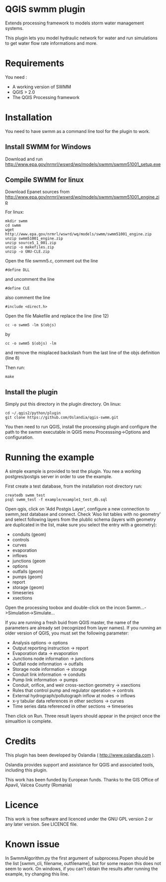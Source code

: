QGIS swmm plugin
==================

Extends processing framework to models storm water management systems.

This plugin lets you model hydraulic network for water and run simulations to get water flow rate informations and more.

Requirements
============

You need :
* A working version of SWMM
* QGIS > 2.0
* The QGIS Processing framework

Installation
============

You need to have swmm as a command line tool for the plugin to work.

Install SWMM for Windows
--------------------------

Download and run http://www.epa.gov/nrmrl/wswrd/wq/models/swmm/swmm51001_setup.exe 

Compile SWMM for linux
------------------------

Download Epanet sources from http://www.epa.gov/nrmrl/wswrd/wq/models/swmm/swmm51001_engine.zip 

For linux:

    mkdir swmm
    cd swmm
    wget http://www.epa.gov/nrmrl/wswrd/wq/models/swmm/swmm51001_engine.zip 
    unzip swmm51001_engine.zip
    unzip source5_1_001.zip
    unzip -o makefiles.zip 
    unzip -o GNU-CLE.zip

Open the file swmm5.c, comment out the line

    #define DLL

and uncomment the line

    #define CLE

also comment the line
 
    #include <direct.h>

Open the file Makefile and replace the line (line 12)

    cc -o swmm5 -lm $(objs)

by

    cc -o swmm5 $(objs) -lm 

and remove the misplaced backslash from the last line of the objs definition (line 8)

Then run: 
 
    make

Install the plugin
------------------
 
Simply put this directory in the plugin directory. On linux:

    cd ~/.qgis2/python/plugin
    git clone https://github.com/Oslandia/qgis-swmm.git

You then need to run QGIS, install the processing plugin and configure the path to the swmm executable in QGIS menu Processsing->Options and configuration.


Running the example
===================

A simple example is provided to test the plugin. You nee a working postgres/postgis server in order to use the example.

First create a test database, from the installation root directory run:

    createdb swmm_test
    psql swmm_test -f example/example1_test_db.sql

Open qgis, click on 'Add Postgis Layer', configure a new connection to swmm_test database and connect. Check 'Also list tables with no geometry' and select following layers from the plublic schema (layers with geometry are duplicated in the list, make sure you select the entry with a geometry):

- conduits (geom)
- controls
- curves
- evaporation
- inflows
- junctions (geom
- options
- outfalls (geom)
- pumps (geom)
- report
- storage (geom)
- timeseries
- xsections

Open the processing toobox and double-click on the incon Swmm...->Simulation->Simulate...

If you are running a fresh buid from QGIS master, the name of the parameters are already set (recognized from layer names). If you running an older version of QGIS, you must set the following parameter:

- Analysis options -> options
- Output reporting instruction -> report
- Evaporation data -> evaporation
- Junctions node information -> junctions
- Outfall node information -> outfalls
- Storage node information -> storage
- Conduit link information -> conduits
- Pump link information -> pumps
- Conduit, orifice, and weir cross-section geometry -> xsections
- Rules that control pump and regulator operation -> controls
- External hydrograph/pollutograph inflow at nodes -> inflows
- x-y tabular data references in other sections -> curves
- Time series data referenced in other sections -> timeseries

Then click on Run. Three result layers should appear in the project once the simualtion is complete.


Credits
=======

This plugin has been developed by Oslandia ( http://www.oslandia.com ).

Oslandia provides support and assistance for QGIS and associated tools, including this plugin.

This work has been funded by European funds.
Thanks to the GIS Office of Apavil, Valcea County (Romania)

Licence
=======

This work is free software and licenced under the GNU GPL version 2 or any later version.
See LICENCE file.

Known issue
===========

In SwmmAlgorithm.py the first argument of subprocess.Popen should be the list [swmm_cli, filename, outfilename], but for some reason this does not seem to work. On windows, if you can't obtain the results after running the example, try changing this line.


